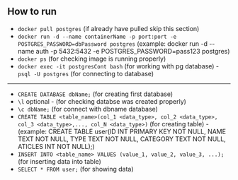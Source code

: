 ## How to run

- `docker pull postgres` (if already have pulled skip this section)
- `docker run -d --name containerName -p port:port -e POSTGRES_PASSWORD=dbPassword postgres` (example: docker run -d --name auth -p 5432:5432 -e POSTGRES_PASSWORD=pass123 postgres)
- `docker ps` (for checking image is running properly)
- `docker exec -it postgresCont bash` (for working with pg database) -`psql -U postgres` (for connecting to database)

---

- `CREATE DATABASE dbName;` (for creating first database)
- `\l` optional - (for checking databse was created properly)
- `\c dbName;` (for connect with dbname database)
- `CREATE TABLE <table_name>(col_1 <data_type>, col_2 <data_type>, col_3 <data_type>,..., col_N <data_type>)` (for creating table) - (example: CREATE TABLE user(ID INT PRIMARY KEY NOT NULL, NAME TEXT NOT NULL, TYPE TEXT NOT NULL, CATEGORY TEXT NOT NULL, ATICLES INT NOT NULL);)
- `INSERT INTO <table_name> VALUES (value_1, value_2, value_3, ...);` (for inserting data into table)
- `SELECT * FROM user;` (for showing data)
